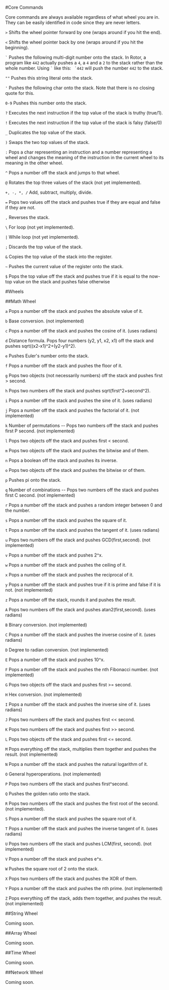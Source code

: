 #Core Commands

Core commands are always available regardless of what wheel you are in. They can be easily identified in code since they are never letters.

`>` Shifts the wheel pointer forward by one (wraps around if you hit the end).

`<` Shifts the wheel pointer back by one (wraps around if you hit the beginning).

`` ` `` Pushes the following multi-digit number onto the stack. In Rotor, a program like `442` actually pushes a `4`, a `4` and a `2` to the stack rather than the whole number. Using `` ` `` like this: `` `442`` will push the number `442` to the stack.

`""` Pushes this string literal onto the stack.

`'` Pushes the following char onto the stack. Note that there is no closing quote for this.

`0-9` Pushes this number onto the stack.

`?` Executes the next instruction if the top value of the stack is truthy (true/1).

`!` Executes the next instruction if the top value of the stack is falsy (false/0)

`_` Duplicates the top value of the stack.

`)` Swaps the two top values of the stack.

`:` Pops a char representing an instruction and a number representing a wheel and changes the meaning of the instruction in the current wheel to its meaning in the other wheel.

`^` Pops a number off the stack and jumps to that wheel.

`@` Rotates the top three values of the stack (not yet implemented).

`+, -, *, /` Add, subtract, multiply, divide.

`=` Pops two values off the stack and pushes true if they are equal and false if they are not.

`,` Reverses the stack.

`\` For loop (not yet implemented).

`|` While loop (not yet implemented).

`;` Discards the top value of the stack.

`&` Copies the top value of the stack into the register.

`~` Pushes the current value of the register onto the stack.

`$` Pops the top value off the stack and pushes true if it is equal to the now-top value on the stack and pushes false otherwise

#Wheels

##Math Wheel

`a` Pops a number off the stack and pushes the absolute value of it.

`b` Base conversion. (not implemented)

`c` Pops a number off the stack and pushes the cosine of it. (uses radians)

`d` Distance formula. Pops four numbers (y2, y1, x2, x1) off the stack and pushes sqrt((x2-x1)^2+(y2-y1)^2).

`e` Pushes Euler's number onto the stack.

`f` Pops a number off the stack and pushes the floor of it.

`g` Pops two objects (not necessarily numbers) off the stack and pushes first > second.

`h` Pops two numbers off the stack and pushes sqrt(first^2+second^2).

`i` Pops a number off the stack and pushes the sine of it. (uses radians)

`j` Pops a number off the stack and pushes the factorial of it. (not implemented)

`k` Number of permutations -- Pops two numbers off the stack and pushes first P second. (not implemented)

`l` Pops two objects off the stack and pushes first < second.

`m` Pops two objects off the stack and pushes the bitwise and of them.

`n` Pops a boolean off the stack and pushes its inverse.

`o` Pops two objects off the stack and pushes the bitwise or of them.

`p` Pushes pi onto the stack.

`q` Number of combinations -- Pops two numbers off the stack and pushes first C second. (not implemented)

`r` Pops a number off the stack and pushes a random integer between 0 and the number.

`s` Pops a number off the stack and pushes the square of it.

`t` Pops a number off the stack and pushes the tangent of it. (uses radians)

`u` Pops two numbers off the stack and pushes GCD(first,second). (not implemented)

`v` Pops a number off the stack and pushes 2^x.

`w` Pops a number off the stack and pushes the ceiling of it.

`x` Pops a number off the stack and pushes the reciprocal of it.

`y` Pops a number off the stack and pushes true if it is prime and false if it is not. (not implemented)

`z` Pops a number off the stack, rounds it and pushes the result.

`A` Pops two numbers off the stack and pushes atan2(first,second). (uses radians)

`B` Binary conversion. (not implemented)

`C` Pops a number off the stack and pushes the inverse cosine of it. (uses radians)

`D` Degree to radian conversion. (not implemented)

`E` Pops a number off the stack and pushes 10^x.

`F` Pops a number off the stack and pushes the nth Fibonacci number. (not implemented)

`G` Pops two objects off the stack and pushes first >= second.

`H` Hex conversion. (not implemented)

`I` Pops a number off the stack and pushes the inverse sine of it. (uses radians)

`J` Pops two numbers off the stack and pushes first << second.

`K` Pops two numbers off the stack and pushes first >> second.

`L` Pops two objects off the stack and pushes first <= second.

`M` Pops everything off the stack, multiplies them together and pushes the result. (not implemented)

`N` Pops a number off the stack and pushes the natural logarithm of it.

`O` General hyperoperations. (not implemented)

`P` Pops two numbers off the stack and pushes first^second.

`Q` Pushes the golden ratio onto the stack.

`R` Pops two numbers off the stack and pushes the first root of the second. (not implemented).

`S` Pops a number off the stack and pushes the square root of it.

`T` Pops a number off the stack and pushes the inverse tangent of it. (uses radians)

`U` Pops two numbers off the stack and pushes LCM(first, second). (not implemented)

`V` Pops a number off the stack and pushes e^x.

`W` Pushes the square root of 2 onto the stack.

`X` Pops two numbers off the stack and pushes the XOR of them.

`Y` Pops a number off the stack and pushes the nth prime. (not implemented)

`Z` Pops everything off the stack, adds them together, and pushes the result. (not implemented)

##String Wheel

Coming soon.

##Array Wheel

Coming soon.

##Time Wheel

Coming soon.

##Network Wheel

Coming soon.
